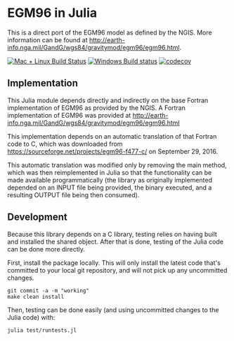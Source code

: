 # EGM96 in Julia

This is a direct port of the EGM96 model as defined by the NGIS.  More information can be
found at http://earth-info.nga.mil/GandG/wgs84/gravitymod/egm96/egm96.html.

[![Mac + Linux Build Status](https://travis-ci.org/peterjdolan/EGM96.jl.svg?branch=master)](https://travis-ci.org/peterjdolan/EGM96.jl)
[![Windows Build status](https://ci.appveyor.com/api/projects/status/khbxit8u1kva9qsk?svg=true)](https://ci.appveyor.com/project/peterjdolan/egm96-jl)
[![codecov](https://codecov.io/gh/peterjdolan/EGM96.jl/branch/master/graph/badge.svg)](https://codecov.io/gh/peterjdolan/EGM96.jl)

## Implementation

This Julia module depends directly and indirectly on the base Fortran implementation of
EGM96 as provided by the NGIS.  A Fortran implementation of EGM96 was provided at
http://earth-info.nga.mil/GandG/wgs84/gravitymod/egm96/egm96.html

This implementation depends on an automatic translation of that Fortran code to C, which was
downloaded from https://sourceforge.net/projects/egm96-f477-c/ on September 29, 2016.

This automatic translation was modified only by removing the main method, which was then
reimplemented in Julia so that the functionality can be made available programmatically
(the library as originally implemented depended on an INPUT file being provided, the binary
executed, and a resulting OUTPUT file being then consumed).

## Development

Because this library depends on a C library, testing relies on having built and installed
the shared object.  After that is done, testing of the Julia code can be done more
directly.

First, install the package locally.  This will only install the latest code that's committed
to your local git repository, and will not pick up any uncommitted changes.
```
git commit -a -m "working"
make clean install
```

Then, testing can be done easily (and using uncommitted changes to the Julia code) with:
```
julia test/runtests.jl
```
